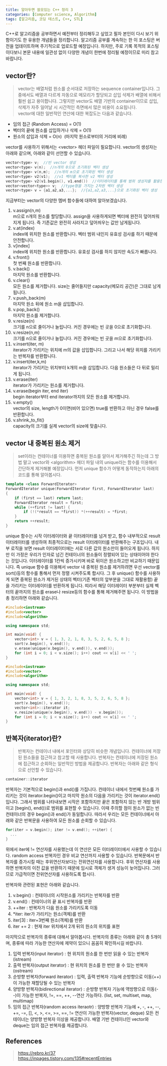 ```yaml
---
title: 알아두면 쓸모있는 C++ 정리 3
categories: [Computer science, Algorithm]
tags: [알고리즘, 코딩 테스트, C++, STL]
---
```


C++로 알고리즘을 공부하면서 예전부터 정리해두고 싶었고 필자 본인이 다시 보기 위함이기도 한 유용한 개념들을 정리합니다.
알고리즘 공부를 계속하는 한 이 포스팅은 버전을 업데이트하며 주기적으로 업로드할 예정입니다. 하지만, 주로 기록 목적의 포스팅이다보니 본문 내용에 일관성 없이 다양한 개념이 한번에 정리될 예정이므로 미리 참고 바랍니다. 

## vector란?
> vector는 배열처럼 원소를 순서대로 저장하는 sequence container입니다. 그 중에서도 배열과 다르게 자동으로 메모리가 할당되고 삽입 삭제가 배열에 비해서 훨씬 쉽고 용이합니다. 그렇지만 vector도 배열 기반의 container이므로 삽입, 삭제가 자주 일어날 시 시간적인 측면에서 많은 비용이 소요됩니다.  
vector에 대한 일반적인 연산에 대한 복잡도는 다음과 같습니다.
* 임의 접근 (Random Access) = O(1)
* 벡터의 끝에 원소를 삽입하거나 삭제 = O(1)
* 원소의 삽입과 삭제 = O(n)  (마지막 원소로부터의 거리에 비례)  

vector를 사용하기 위해서는 \<vector> 헤더 파일이 필요합니다. vector의 생성자는 아래와 같으며, 아래와 같이 선언할 수 있습니다.  
```cpp
vector<type> v;  //빈 vector 생성
vector<type> v(n);  //n개의 0으로 초기화된 벡터 생성
vector<type> v(n,m);  //n개의 m으로 초기화된 벡터 생성
vector<type> v2(v1);  //v1 벡터를 복사한 v2 벡터 생성
vector<type> v2(v1.begin(), v1.end())  //이터레이터를 통해 범위 생성자를 활용한 벡터 생성, 이터레이터가 있는 다른 컨테이너의 대입도 가능
vector<vector<type>> v;  //type형을 가지는 2차원 벡터 생성
vector<type> v = {a1,a2,a3,...};  //{a1,a2,a3,...}으로 초기화된 벡터 생성
```
지금부터는 vector의 다양한 멤버 함수들에 대하여 알아보겠습니다.
1. v.assign(n,m)  
m으로 n개의 원소를 할당합니다. assign을 사용하게되면 벡터에 완전히 덮어씌워지게 됩니다. 즉 기존값은 완전히 사라지고 덮어씌우는 값만 남게됩니다.
2. v.at(index)  
index에 위치한 원소를 반환합니다. 벡터 범위 내인지 유효성 검사를 하기 때문에 안전합니다.
3. v[index]  
index에 위치한 원소를 반환합니다. 유효성 검사를 하지 않지만 속도가 빠릅니다.
4. v.front()  
첫 번째 원소를 반환합니다.
5. v.back()  
마지막 원소를 반환합니다.
6. v.clear()  
모든 원소를 제거합니다. size는 줄어들지만 capacity(메모리 공간)은 그대로 남게 됩니다.
7. v.push_back(m)  
마지막 원소 뒤에 원소 m을 삽입합니다.
8. v.pop_back()  
마지막 원소를 제거합니다.
9. v.resize(n)  
크기를 n으로 줄이거나 늘립니다. 커진 경우에는 빈 곳을 0으로 초기화합니다.
10. v.resize(n,m)  
크기를 n으로 줄이거나 늘립니다. 커진 경우에는 빈 곳을 m으로 초기화합니다.
11. v.insert(iter, m)  
iterator가 가리키는 위치에 m의 값을 삽입합니다. 그리고 나서 해당 위치를 가리키는 반복자를 반환합니다.
12. v.insert(iter,k,m)  
iterator가 가리키는 위치부터 k개의 m을 삽입합니다. 다음 원소들은 다 뒤로 밀리게 됩니다.
13. v.erase(iter)  
iterator가 가리키는 원소를 제거합니다.
14. v.erase(begin iter, end iter)  
begin iterator부터 end iterator까지의 모든 원소를 제거합니다.
15. v.empty()  
vector의 size, length가 0이면(비어 있으면) true를 반환하고 아닌 경우 false를 반환합니다.
16. v.shrink_to_fit()  
capacity의 크기를 실제 vector의 size에 맞춥니다.

## vector 내 중복된 원소 제거
> set이라는 컨테이너를 이용하면 중복된 원소를 알아서 제거해주긴 하는데 그 방법 말고 vector와 \<algorithm> 헤더 파일 내의 unique라는 함수를 이용해서 간단하게 제거해볼 예정입니다. 먼저 unique 함수가 어떻게 동작하는지 아래의 코드를 통해 알아봅시다.
```cpp
template <class ForwardIterator>
ForwardIterator unique(ForwardIterator first, ForwardIterator last)
{
    if (first == last) return last;
    ForwardIterator result = first;
    while (++first != last) {
        if (!(*result == *first)) *(++result) = *first;
    }
    return ++result;
}
```
unique 함수는 시작 이터레이터와 끝 이터레이터를 넘겨 받고, 함수 내부적으로 result 이터레이터를 생성하여 최종적으로는 result 이터레이터를 반환해주는 구조입니다. 내부 로직을 보면 result 이터레이터에는 서로 다른 값의 원소만이 들어오게 됩니다. 하지만 이 가정은 우리가 인자로 넘긴 컨테이너의 원소들이 정렬되어 있는 상태이어야 한다는 것입니다. 이터레이터를 1칸씩 증가시키며 바로 뒤이은 원소하고만 비교하기 때문입니다. 즉 unique 함수를 이용해서 vector 내 중복된 원소를 제거하려면 우선 vector를 sort()등의 함수를 통해서 먼저 정렬 시켜주도록 합시다. 그 후 unique() 함수를 사용하게 되면 중복된 원소가 제거된 상태의 벡터(기존 벡터의 앞부분을 그대로 재활용함) 끝을 가리키는 이터레이터를 반환하게 됩니다. 띠라서 해당 이터레이터 부분부터 실제 벡터의 끝까지의 원소를 erase나 resize등의 함수를 통해 제거해주면 됩니다. 이 방법을 총 정리하면 아래와 같습니다.  
  
```cpp
#include<iostream>
#include<vector>
#include<algorithm>

using namespace std;

int main(void) {
    vector<int> v = { 1, 3, 2, 1, 8, 3, 5, 2, 6, 5, 8 };
    sort(v.begin(), v.end());
    v.erase(unique(v.begin(), v.end()), v.end());
    for (int i = 0; i < v.size(); i++) cout << v[i] << ' ';
}
```
```cpp
#include<iostream>
#include<vector>
#include<algorithm>

using namespace std;

int main(void) {
    vector<int> v = { 1, 3, 2, 1, 8, 3, 5, 2, 6, 5, 8 };
    sort(v.begin(), v.end());
    vector<int>::iterator it;
    v.resize(unique(v.begin(), v.end()) - v.begin());
    for (int i = 0; i < v.size(); i++) cout << v[i] << ' ';
}
```

## 반복자(iterator)란?
> 반복자는 컨테이너 내에서 포인터와 상당히 비슷한 개념입니다. 컨테이너에 저장된 원소들을 접근하고 참고할 때 사용합니다. 반복자는 컨테이너에 저장된 원소에 접근하고 순회하는 일반적인 방법을 제공합니다. 반복자는 아래와 같은 형식으로 선언할 수 있습니다.
```cpp
container::iterator
```
반복자는 기본적으로 begin()과 end()를 가집니다. 컨테이너 내에서 첫번째 원소를 가리키는 것이 iterator.begin()이고 마지막 원소의 다음을 가리키는 것이 iterator.end()입니다. 그래서 범위를 나타내보면 시작은 포함하지만 끝은 포함하지 않는 반 개방 범위이고 [begin(), end())로 범위를 표현할 수 있습니다. 이때 주의할 점이 원소가 없는 빈 컨테이너의 경우 begin()과 end()가 동일합니다. 따라서 우리는 모든 컨테이너에서 아래와 같은 반복문을 사용하여 모든 원소를 순회할 수 있습니다.
```cpp
for(iter = v.begin(); iter != v.end(); ++iter) {
  ...
}
```
위에서 iter에 != 연산자를 사용했는데 이 연산은 모든 이터레이터에서 사용할 수 있습니다. random access 반복자인 경우 비교 연산까지 사용할 수 있습니다. 반복문에서 반복자를 증가시킬 때는 후위연산자보다는 전위연산자를 사용합니다. 후위 연산자를 사용하면 반복자의 이전 값을 반환하기 때문에 임시로 객체가 생겨 성능이 늦어집니다. 그러므로 가급적이면 전위연산자를 사용하도록 합시다.  

반복자와 관련된 표현은 아래와 같습니다.
1. v.begin() : 컨테이너의 시작원소를 가리키는 반복자를 반환  
2. v.end() : 컨테이너의 끝 표시 반복자를 반환  
3. ++iter : 반복자가 다음 원소를 가리키도록 이동    
4. *iter: iter가 가리키는 원소(객체)를 반환  
5. iter[3] : iter+3번째 원소(객체)를 반환    
6. iter += 2 : 현재 iter 위치에서 2개 뒤의 원소의 위치를 표현  

마지막으로 반복자의 종류에 대해서 알아봅시다. 반복자의 종류는 아래와 같이 총 5개이며, 종류에 따라 가능한 연산자에 제약이 있으니 꼼꼼히 확인하시길 바랍니다.
1. 입력 반복자(input iterator) : 현 위치의 원소를 한 번만 읽을 수 있는 반복자 (istream)
2. 출력 반복자(output iterator) : 현 위치의 원소를 한 번만 쓸 수 있는 반복자 (ostream)
3. 순방향 반복자(forward iterator) : 입력, 출력 반복자 기능에 순방향으로 이동(++)이 가능한 재할당될 수 있는 반복자
4. 양방향 반복자(bidirectional iterator) : 순방향 반복자 기능에 역방향으로 이동(--)이 가능한 반복자, !=, ==, ++, --연산 가능하다. (list, set, multiset, map, multimap)
5. 임의 접근 반복자(random access iteraotr) : 양방향 반복자 기능에 +, -, ++, --, +=, -=, [], <, >, <=, >=, ==, != 연산이 가능한 반복자(vector, deque)
모든 컨테이너는 양방향 반복자 이상을 제공합니다. 배열 기반 컨테이너인 vector와 deque는 임의 접근 반복자를 제공합니다.

## References
> https://rebro.kr/37  
https://inpages.tistory.com/135#recentEntries
